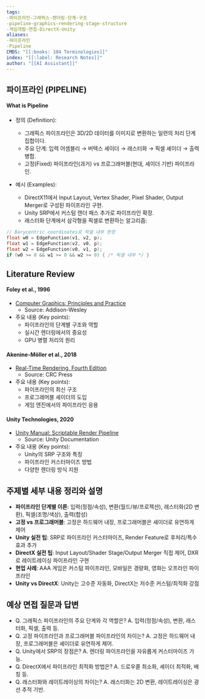```yaml
---
tags:
-파이프라인-그래픽스-렌더링-단계-구조
-pipeline-graphics-rendering-stage-structure
-게임개발-면접-DirectX-Unity
aliases:
-파이프라인
-Pipeline
CMDS: "[[:books: 104 Terminologies]]"
index: "[[:label: Research Notes]]"
author: "[[AI Assistant]]"
---
```


## 파이프라인 (PIPELINE)

#### What is Pipeline

- 정의 (Definition):
	- 그래픽스 파이프라인은 3D/2D 데이터를 이미지로 변환하는 일련의 처리 단계 집합이다.
	- 주요 단계: 입력 어셈블리 → 버텍스 셰이더 → 래스터화 → 픽셀 셰이더 → 출력 병합.
	- 고정(Fixed) 파이프라인(과거) vs 프로그래머블(현대, 셰이더 기반) 파이프라인.

- 예시 (Examples):
	- DirectX11에서 Input Layout, Vertex Shader, Pixel Shader, Output Merger로 구성된 파이프라인 구현.
	- Unity SRP에서 커스텀 렌더 패스 추가로 파이프라인 확장.
	- 래스터화 단계에서 삼각형을 픽셀로 변환하는 알고리즘:
```c
// Barycentric coordinates로 픽셀 내부 판정
float w0 = EdgeFunction(v1, v2, p);
float w1 = EdgeFunction(v2, v0, p);
float w2 = EdgeFunction(v0, v1, p);
if (w0 >= 0 && w1 >= 0 && w2 >= 0) { /* 픽셀 내부 */ }
```

## Literature Review

#### Foley et al., 1996
- [Computer Graphics: Principles and Practice](https://dl.acm.org/doi/10.5555/551714)
	- Source: Addison-Wesley
- 주요 내용 (Key points):
	- 파이프라인의 단계별 구조와 역할
	- 실시간 렌더링에서의 중요성
	- GPU 병렬 처리의 원리

#### Akenine-Möller et al., 2018
- [Real-Time Rendering, Fourth Edition](https://www.crcpress.com/Real-Time-Rendering-Fourth-Edition/Akenine-Moller-Haines-Hoffman/p/book/9781138627000)
	- Source: CRC Press
- 주요 내용 (Key points):
	- 파이프라인의 최신 구조
	- 프로그래머블 셰이더의 도입
	- 게임 엔진에서의 파이프라인 응용

#### Unity Technologies, 2020
- [Unity Manual: Scriptable Render Pipeline](https://docs.unity3d.com/kr/2020.3/Manual/ScriptableRenderPipeline.html)
	- Source: Unity Documentation
- 주요 내용 (Key points):
	- Unity의 SRP 구조와 특징
	- 파이프라인 커스터마이즈 방법
	- 다양한 렌더링 방식 지원

## 주제별 세부 내용 정리와 설명
- **파이프라인 단계별 이론**: 입력(정점/속성), 변환(월드/뷰/프로젝션), 래스터화(2D 변환), 픽셀(조명/색상), 출력(합성)
- **고정 vs 프로그래머블**: 고정은 하드웨어 내장, 프로그래머블은 셰이더로 유연하게 제어
- **Unity 실전 팁**: SRP로 파이프라인 커스터마이즈, Render Feature로 후처리/특수효과 추가
- **DirectX 실전 팁**: Input Layout/Shader Stage/Output Merger 직접 제어, DXR로 레이트레이싱 파이프라인 구현
- **현업 사례**: AAA 게임은 커스텀 파이프라인, 모바일은 경량화, 영화는 오프라인 파이프라인
- **Unity vs DirectX**: Unity는 고수준 자동화, DirectX는 저수준 커스텀/최적화 강점

## 예상 면접 질문과 답변
- Q. 그래픽스 파이프라인의 주요 단계와 각 역할은?
  A. 입력(정점/속성), 변환, 래스터화, 픽셀, 출력 등.
- Q. 고정 파이프라인과 프로그래머블 파이프라인의 차이는?
  A. 고정은 하드웨어 내장, 프로그래머블은 셰이더로 유연하게 제어.
- Q. Unity에서 SRP의 장점은?
  A. 렌더링 파이프라인을 자유롭게 커스터마이즈 가능.
- Q. DirectX에서 파이프라인 최적화 방법은?
  A. 드로우콜 최소화, 셰이더 최적화, 배칭 등.
- Q. 래스터화와 레이트레이싱의 차이는?
  A. 래스터화는 2D 변환, 레이트레이싱은 광선 추적 기반.
